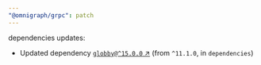 ```yaml
---
"@omnigraph/grpc": patch
---
```

dependencies updates:
  - Updated dependency [`globby@^15.0.0` ↗︎](https://www.npmjs.com/package/globby/v/15.0.0) (from `^11.1.0`, in `dependencies`)
